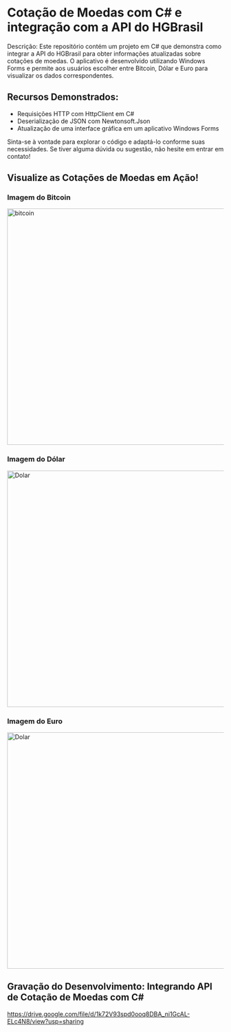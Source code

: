 # Cotação de Moedas com C# e integração com a API do HGBrasil

Descrição:
Este repositório contém um projeto em C# que demonstra como integrar a API do HGBrasil para obter informações atualizadas sobre cotações de moedas. O aplicativo é desenvolvido utilizando Windows Forms e permite aos usuários escolher entre Bitcoin, Dólar e Euro para visualizar os dados correspondentes.
## Recursos Demonstrados:

* Requisições HTTP com HttpClient em C# <br>
* Deserialização de JSON com Newtonsoft.Json <br>
* Atualização de uma interface gráfica em um aplicativo Windows Forms <br>

Sinta-se à vontade para explorar o código e adaptá-lo conforme suas necessidades. Se tiver alguma dúvida ou sugestão, não hesite em entrar em contato!

## Visualize as Cotações de Moedas em Ação!

### Imagem do Bitcoin

<img  width= "550" height = "550" src="https://github.com/MatheusFreit/cotacao-moedas/blob/master/imagens/BITCOIN.PNG" Alt = "bitcoin">

### Imagem do Dólar

<img width= "550" height = "550" src="https://github.com/MatheusFreit/cotacao-moedas/blob/master/imagens/DOLAR.PNG" Alt = "Dolar">

### Imagem do Euro
<img  width= "550" height = "550" src="https://github.com/MatheusFreit/cotacao-moedas/blob/master/imagens/EURO.PNG" Alt = "Dolar">

## Gravação do Desenvolvimento: Integrando API de Cotação de Moedas com C#

https://drive.google.com/file/d/1k72V93spd0ooq8DBA_ni1GcAL-ELc4N8/view?usp=sharing


